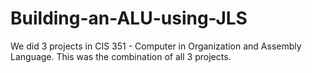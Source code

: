 # Building-an-ALU-using-JLS
We did 3 projects in CIS 351  - Computer in Organization and Assembly Language. This was the combination of all 3 projects.

